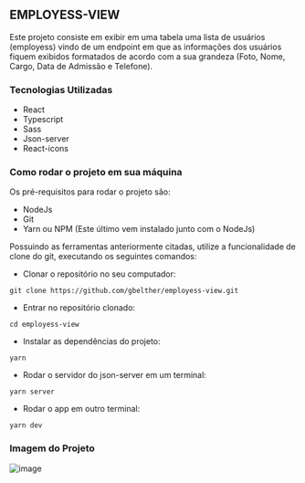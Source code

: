 <h2>EMPLOYESS-VIEW</h2>

Este projeto consiste em exibir em uma tabela uma lista de usuários (employess) vindo de um endpoint em que as informações dos usuários fiquem exibidos formatados de acordo com a sua grandeza (Foto, Nome, Cargo, Data de Admissão e Telefone).

<h3>Tecnologias Utilizadas</h3>

- React
- Typescript
- Sass
- Json-server
- React-icons

<h3>Como rodar o projeto em sua máquina</h3>

Os pré-requisitos para rodar o projeto são:
- NodeJs
- Git
- Yarn ou NPM (Este último vem instalado junto com o NodeJs)

Possuindo as ferramentas anteriormente citadas, utilize a funcionalidade de clone do git, executando os seguintes comandos:
- Clonar o repositório no seu computador:
```
git clone https://github.com/gbelther/employess-view.git
```
- Entrar no repositório clonado:
```
cd employess-view
```
- Instalar as dependências do projeto:
```
yarn
```
- Rodar o servidor do json-server em um terminal:
```
yarn server
```
- Rodar o app em outro terminal:
```
yarn dev
```

<h3>Imagem do Projeto</h3>

![image](https://user-images.githubusercontent.com/68357487/139553926-f062992a-b60c-4748-8503-cbfbec9d3789.png)
